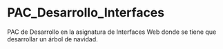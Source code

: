 # PAC_Desarrollo_Interfaces
PAC de Desarrollo en la asignatura de Interfaces Web donde se tiene que desarrollar un árbol de navidad.
